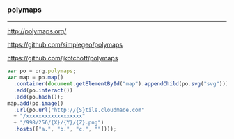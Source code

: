### polymaps
---

http://polymaps.org/

https://github.com/simplegeo/polymaps

https://github.com/jkotchoff/polymaps

```js
var po = org.polymaps;
var map = po.map()
  .container(document.getElementById("map").appendChild(po.svg("svg")))
  .add(po.interact())
  .add(po.hash());
map.add(po.image()
  .url(po.url("http://{S}tile.cloudmade.com"
  + "/xxxxxxxxxxxxxxxxxx"
  + "/998/256/{X}/{Y}/{Z}.png")
  .hosts(["a.", "b.", "c.", ""])));
```

```
```

```
```


